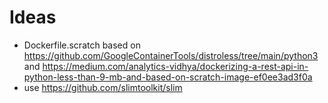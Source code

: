 # Ideas
- Dockerfile.scratch based on https://github.com/GoogleContainerTools/distroless/tree/main/python3 and https://medium.com/analytics-vidhya/dockerizing-a-rest-api-in-python-less-than-9-mb-and-based-on-scratch-image-ef0ee3ad3f0a
- use https://github.com/slimtoolkit/slim
